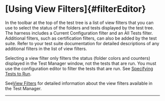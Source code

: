 
# [Using View Filters]{#filterEditor}

In the toolbar at the top of the test tree is a list of view filters that you can use to select the
status of the folders and tests displayed by the test tree. The harness includes a Current
Configuration filter and an All Tests filter. Additional filters, such as certification filters, can
also be added by the test suite. Refer to your test suite documentation for detailed descriptions of
any additional filters in the list of view filters.

Selecting a view filter only filters the status (folder colors and counters) displayed in the Test
Manager window, not the tests that are run. You must use the configuration editor to filter the
tests that are run. See [Specifying Tests to Run](../confEdit/initialFiles.html).

See[View Filters](../browse/viewFilters.html) for detailed information about the view filters
available in the Test Manager.

----------------------------------------------------------------------------------------------------


